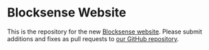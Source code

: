 # Blocksense Website

This is the repository for the new [Blocksense website](http://blocksense.io).
Please submit additions and fixes as pull requests to [our GitHub repository](https://github.com/Blocksense/website).
